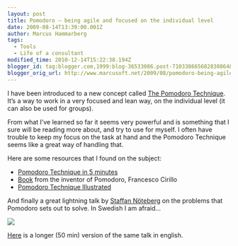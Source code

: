 ```yaml
---
layout: post
title: Pomodoro – being agile and focused on the individual level
date: 2009-08-14T13:39:00.001Z
author: Marcus Hammarberg
tags:
  - Tools
  - Life of a consultant
modified_time: 2010-12-14T15:22:38.194Z
blogger_id: tag:blogger.com,1999:blog-36533086.post-7103386656828308648
blogger_orig_url: http://www.marcusoft.net/2009/08/pomodoro-being-agile-and-focused-on.html
---
```



I have been introduced to a new concept called
<a href="http://www.pomodorotechnique.com/" target="_blank">The Pomodoro
Technique</a>. It’s a way to work in a very focused and lean way, on the
individual level (it can also be used for groups).

From what I’ve learned so far it seems very powerful and is something
that I sure will be reading more about, and try to use for myself. I
often have trouble to keep my focus on the task at hand and the Pomodoro
Technique seems like a great way of handling that.

Here are some resources that I found on the subject:

- <a
    href="http://blog.staffannoteberg.com/2008/02/22/pomodoro-technique-in-5-minutes/"
    target="_blank">Pomodoro Technique in 5 minutes</a>
- <a
    href="http://www.pomodorotechnique.com/resources/cirillo/ThePomodoroTechnique_v1-3.pdf"
    target="_blank">Book</a> from the inventor of Pomodoro, Francesco
    Cirillo
- <a href="http://www.pomodoro-book.com/DRAFT_pomodoro-book.pdf"
    target="_blank">Pomodoro Technique Illustrated</a>

And finally a great lightning talk by
<a href="http://blog.staffannoteberg.com/" target="_blank">Staffan
Nöteberg</a> on the problems that Pomodoro sets out to solve. In Swedish
I am afraid…

<div
id="scid:5737277B-5D6D-4f48-ABFC-DD9C333F4C5D:d7a0df1c-53e5-488b-abb2-98ece5e20f69"
class="wlWriterEditableSmartContent"
style="padding-bottom: 0px; margin: 0px; padding-left: 0px; padding-right: 0px; display: inline; float: none; padding-top: 0px">

<div id="dfe2d96f-343f-43d3-8c4b-6e5874e1c328"
style="margin: 0px; padding: 0px; display: inline;">

<div>

<a href="http://www.youtube.com/watch?v=0w5UoBxGodk" target="_new"><img
src="http://lh4.ggpht.com/_TI0jeIedRFk/So6DK6bWL8I/AAAAAAAAAGo/58R4zADdNVM/videoc98d5eb167f7%5B2%5D.jpg?imgmax=800"
style="border-style: none" data-galleryimg="no"
onload="var downlevelDiv = document.getElementById('dfe2d96f-343f-43d3-8c4b-6e5874e1c328'); downlevelDiv.innerHTML = &quot;&lt;div&gt;&lt;object width=\&quot;425\&quot; height=\&quot;355\&quot;&gt;&lt;param name=\&quot;movie\&quot; value=\&quot;http://www.youtube.com/v/0w5UoBxGodk&amp;hl=en\&quot;&gt;&lt;\/param&gt;&lt;embed src=\&quot;http://www.youtube.com/v/0w5UoBxGodk&amp;hl=en\&quot; type=\&quot;application/x-shockwave-flash\&quot; width=\&quot;425\&quot; height=\&quot;355\&quot;&gt;&lt;\/embed&gt;&lt;\/object&gt;&lt;\/div&gt;&quot;;" /></a>

</div>

</div>

</div>

<a
href="http://blog.staffannoteberg.com/2009/01/10/pomodoro-technique-oredev-2008-video/"
target="_blank">Here</a> is a longer (50 min) version of the same talk
in english.
